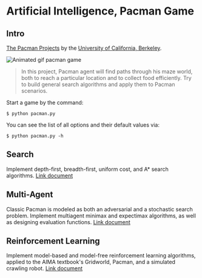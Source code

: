 Artificial Intelligence, Pacman Game
======================================

## Intro
[The Pacman Projects](http://ai.berkeley.edu/project_overview.html) by the [University of California, Berkeley](http://berkeley.edu/).

![Animated gif pacman game](http://ai.berkeley.edu/images/pacman_game.gif)

> In this project, Pacman agent will find paths through his maze world, both to reach a particular location and to collect food efficiently. Try to build general search algorithms and apply them to Pacman scenarios.

Start a game by the command:
```
$ python pacman.py
```
You can see the list of all options and their default values via:
```
$ python pacman.py -h
```

## Search
Implement depth-first, breadth-first, uniform cost, and A* search algorithms. 
[Link document](https://goo.gl/XAVtp7) 

##  Multi-Agent
Classic Pacman is modeled as both an adversarial and a stochastic search problem. Implement multiagent minimax and expectimax algorithms, as well as designing evaluation functions.
[Link document](https://goo.gl/3iA5bT) 

## Reinforcement Learning
Implement model-based and model-free reinforcement learning algorithms, applied to the AIMA textbook's Gridworld, Pacman, and a simulated crawling robot.
[Link document]([https://goo.gl/3iA5bT](http://ai.berkeley.edu/reinforcement.html)) 

